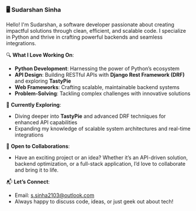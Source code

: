 ### 🖥️ Sudarshan Sinha

Hello! I'm Sudarshan, a software developer passionate about creating impactful solutions through clean, efficient, and scalable code. I specialize in Python and thrive in crafting powerful backends and seamless integrations.

🔍 **What I Love Working On**:
- **Python Development**: Harnessing the power of Python’s ecosystem  
- **API Design**: Building RESTful APIs with **Django Rest Framework (DRF)** and exploring **TastyPie**  
- **Web Frameworks**: Crafting scalable, maintainable backend systems  
- **Problem-Solving**: Tackling complex challenges with innovative solutions  

📘 **Currently Exploring**:
- Diving deeper into **TastyPie** and advanced DRF techniques for enhanced API capabilities  
- Expanding my knowledge of scalable system architectures and real-time integrations  

🤝 **Open to Collaborations**:
- Have an exciting project or an idea? Whether it’s an API-driven solution, backend optimization, or a full-stack application, I’d love to collaborate and bring it to life.  

📬 **Let’s Connect**:  
- Email: [s.sinha2103@outlook.com](mailto:s.sinha2103@outlook.com)  
- Always happy to discuss code, ideas, or just geek out about tech!

<!---
ssinha2103/ssinha2103 – Building smart solutions, one line of code at a time. 🚀✨
--->

<!---
ssinha2103/ssinha2103 is a ✨ special ✨ repository because its `README.md` (this file) appears on your GitHub profile.
You can click the Preview link to take a look at your changes.
--->
